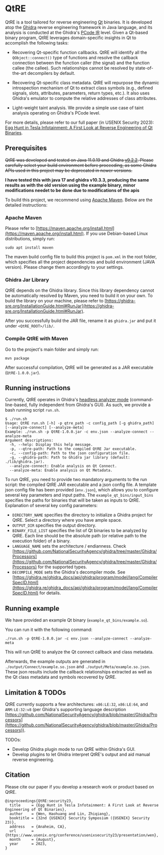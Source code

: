 # QtRE

QtRE is a tool tailored for reverse engineering [Qt](https://www.qt.io/) binaries. It is developed atop the [Ghidra](https://ghidra-sre.org/) reverse engineering framework in Java language, and its analysis is conducted at the Ghidra's [PCode IR](https://ghidra.re/ghidra_docs/api/ghidra/program/model/pcode/PcodeOp.html) level. Given a Qt-based binary program, QtRE leverages domain-specific insights in Qt to accomplish the following tasks:

- Recovering Qt-specific function callbacks. QtRE will identify all the `QObject::connect()` type of functions and resolve the callback connection between the function caller (the signal) and the function callee (the callee). Such relationships cannot be resolved by state-of-the-art decompilers by default.

- Recovering Qt-specific class metadata. QtRE will repurpose the dynamic introspection mechanism of Qt to extract class symbols (e.g., defined signals, slots, attributes, parameters, return types, etc.). It also uses Ghidra's emulator to compute the relative addresses of class attributes.

- Light-weight taint analysis. We provide a simple use case of taint analysis operating on Ghidra's PCode level.

For more details, please refer to our full paper (in USENIX Security 2023): [Egg Hunt in Tesla Infotainment: A First Look at Reverse Engineering of Qt Binaries](https://www.usenix.org/system/files/sec23summer_181-wen-prepub.pdf).



## Prerequisites

~~QtRE was developed and tested on Java 11.0.19 and Ghidra [v9.2.2](https://github.com/NationalSecurityAgency/ghidra/releases/tag/Ghidra_9.2.2_build). Please carefully select your build environment before proceeding, as some Ghidra APIs used in this project may be deprecated in newer versions.~~

**I have tested this with java 17 and ghidra v10.3.3, producing the same results as with the old version using the example binary, minor modifications needet to be done due to modifications of the apis**

To build this project, we recommend using [Apache Maven](https://maven.apache.org/). Below are the detailed instructions:


### Apache Maven

Please refer to [https://maven.apache.org/install.html](https://maven.apache.org/install.html). If you use Debian-based Linux distributions, simply run:

```sudo apt install maven```

The maven build config file to build this project is `pom.xml` in the root folder, which specifies all the project dependencies and build environment (JAVA version). Please change them accordingly to your settings.


### Ghidra Jar Library

QtRE depends on the Ghidra library. Since this library dependency cannot be automatically resolved by Maven, you need to build it on your own. To build the library on your machine, please refer to [https://ghidra-sre.org/InstallationGuide.html#RunJar](https://ghidra-sre.org/InstallationGuide.html#RunJar).

After you successfully build the JAR file, rename it as `ghidra.jar` and put it under `<QtRE_ROOT>/lib/`.
 

### Compile QtRE with Maven

Go to the project's main folder and simply run:

```mvn package```

After successful compilation, QtRE will be generated as a JAR executable (`QtRE-1.0.0.jar`).


## Running instructions

Currently, QtRE operates in Ghidra's [headless analyzer mode](https://static.grumpycoder.net/pixel/support/analyzeHeadlessREADME.html) (command-line-based, fully independent from Ghidra's GUI). As such, we provide a bash running script `run.sh`.

```
$ ./run.sh 
Usage: QtRE run.sh [-h] -p qtre_path -c config_path [-g ghidra_path] [--analyze-connect] [--analyze-meta]
Example: ./run.sh -p QtRE-1.0.0.jar -c env.json --analyze-connect --analyze-meta
Argument descriptions: 
  -h, --help: Display this help message.
  -p, --qtre-path: Path to the compiled QtRE Jar executable.
  -c, --config-path: Path to the json configuration file.
  -g, --ghidra-path: Path to Ghidra jar library (default: ./lib/ghidra.jar).
  --analyze-connect: Enable analysis on Qt Connect.
  --analyze-meta: Enable analysis on Qt Metadata.
```

To run QtRE, you need to provide two mandatory arguments to the run script: the compiled QtRE JAR executable and a json config file. A template json config file has been provided (`env.json`), which allows you to configure several key parameters and input paths. The `example_qt_bins/input_bins` specifies the paths for binaries that will be taken as inputs to QtRE. Explanation of several key config parameters:

- `DIRECTORY_NAME` specifies the directory to initialize a Ghidra project for QtRE. Select a directory where you have ample space.
- `OUTPUT_DIR` specifies the output directory.
- `BINARY_FILE_LIST` specifies the list of Qt binaries to be analyzed by QtRE. Each line should be the absolute path (or relative path to the execution folder) of a binary. 
- `LANGUAGE_NAME` sets the architecture / endianness. Check [https://github.com/NationalSecurityAgency/ghidra/tree/master/Ghidra/Processors](https://github.com/NationalSecurityAgency/ghidra/tree/master/Ghidra/Processors) for the supported types.
- `DECOMPILE_MODE` sets the Ghidra's decompiler mode. See [https://ghidra.re/ghidra_docs/api/ghidra/program/model/lang/CompilerSpecID.html](https://ghidra.re/ghidra_docs/api/ghidra/program/model/lang/CompilerSpecID.html) for details.


## Running example

We have provided an example Qt binary (`example_qt_bins/example.so`). 

You can run it with the following command:

```./run.sh -p QtRE-1.0.0.jar -c env.json --analyze-connect --analyze-meta```

This will run QtRE to analyze the Qt connect callback and class metadata.

Afterwards, the example outputs are generated in `./output/Connect/example.so.json` and `./output/Meta/example.so.json`. These json results include the callback relationships extracted as well as the Qt class metadata and symbols recovered by QtRE.



## Limitation & TODOs

QtRE currently supports a few architectures: `x86:LE:32`, `x86:LE:64`, and `ARM:LE:32:v8` (per Ghidra's supporting language description [https://github.com/NationalSecurityAgency/ghidra/blob/master/Ghidra/Processors](https://github.com/NationalSecurityAgency/ghidra/blob/master/Ghidra/Processors)).

TODOs:

- Develop Ghidra plugin mode to run QtRE within Ghidra's GUI.
- Develop plugins to let Ghidra interpret QtRE's output and aid manual reverse engineering.


## Citation

Please cite our paper if you develop a research work or product based on QtRE.

```
@inproceedings{QtRE:security23,
  title     = {Egg Hunt in Tesla Infotainment: A First Look at Reverse Engineering of Qt Binaries},
  author    = {Wen, Haohuang and Lin, Zhiqiang},
  booktitle = {32nd {USENIX} Security Symposium ({USENIX} Security 23)},
  address   = {Anaheim, CA},
  url       = {https://www.usenix.org/conference/usenixsecurity23/presentation/wen},
  month     = {August},
  year      = 2023,
}
```

